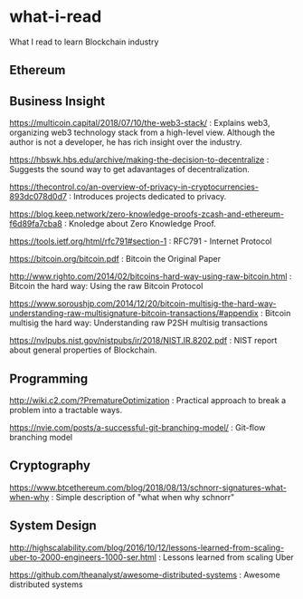 # what-i-read
What I read to learn Blockchain industry

## Ethereum

## Business Insight

https://multicoin.capital/2018/07/10/the-web3-stack/
: Explains web3, organizing web3 technology stack from a high-level view. Although the author is not a developer, he has rich insight over the industry.

https://hbswk.hbs.edu/archive/making-the-decision-to-decentralize
: Suggests the sound way to get adavantages of decentralization.

https://thecontrol.co/an-overview-of-privacy-in-cryptocurrencies-893dc078d0d7
: Introduces projects dedicated to privacy.

https://blog.keep.network/zero-knowledge-proofs-zcash-and-ethereum-f6d89fa7cba8
: Knoledge about Zero Knowledge Proof.

https://tools.ietf.org/html/rfc791#section-1
: RFC791 - Internet Protocol

https://bitcoin.org/bitcoin.pdf
: Bitcoin the Original Paper

http://www.righto.com/2014/02/bitcoins-hard-way-using-raw-bitcoin.html
: Bitcoin the hard way: Using the raw Bitcoin Protocol

https://www.soroushjp.com/2014/12/20/bitcoin-multisig-the-hard-way-understanding-raw-multisignature-bitcoin-transactions/#appendix
: Bitcoin multisig the hard way: Understanding raw P2SH multisig transactions

https://nvlpubs.nist.gov/nistpubs/ir/2018/NIST.IR.8202.pdf
: NIST report about general properties of Blockchain.

## Programming

http://wiki.c2.com/?PrematureOptimization
: Practical approach to break a problem into a tractable ways.

https://nvie.com/posts/a-successful-git-branching-model/
: Git-flow branching model

## Cryptography

https://www.btcethereum.com/blog/2018/08/13/schnorr-signatures-what-when-why
: Simple description of "what when why schnorr"

## System Design

http://highscalability.com/blog/2016/10/12/lessons-learned-from-scaling-uber-to-2000-engineers-1000-ser.html
: Lessons learned from scaling Uber

https://github.com/theanalyst/awesome-distributed-systems
: Awesome distributed systems